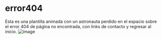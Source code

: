 # error404
Esta es una plantilla animada con un astronauta perdido en el espacio sobre el error 404 de página no encontrada, con links de contacto y regresar al inicio.
![image](https://github.com/Seylerl3vj/error404/assets/135484634/09e83be4-0d45-4d28-a6e0-f6b6c8922806)
